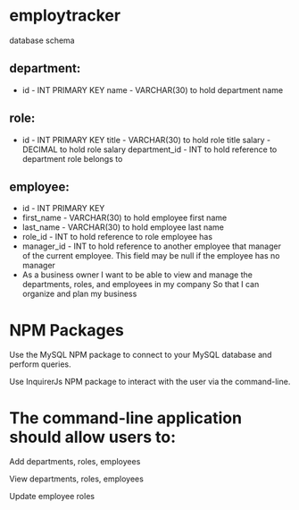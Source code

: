 # employtracker

database schema

## department:

- id - INT PRIMARY KEY
name - VARCHAR(30) to hold department name
## role:

- id - INT PRIMARY KEY
title - VARCHAR(30) to hold role title
salary - DECIMAL to hold role salary
department_id - INT to hold reference to department role belongs to
## employee:

- id - INT PRIMARY KEY
- first_name - VARCHAR(30) to hold employee first name
- last_name - VARCHAR(30) to hold employee last name
- role_id - INT to hold reference to role employee has
- manager_id - INT to hold reference to another employee that manager of the current employee. This field may be null if the employee has no manager
- As a business owner
I want to be able to view and manage the departments, roles, and employees in my company
So that I can organize and plan my business
# NPM Packages
Use the MySQL NPM package to connect to your MySQL database and perform queries.

Use InquirerJs NPM package to interact with the user via the command-line.

# The command-line application should allow users to:
Add departments, roles, employees

View departments, roles, employees

Update employee roles
